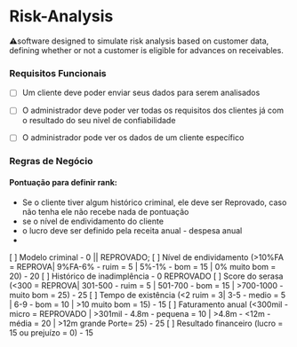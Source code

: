 # Risk-Analysis
⚠️software designed to simulate risk analysis based on customer data, defining whether or not a customer is eligible for advances on receivables.

### Requisitos Funcionais

- [ ] Um cliente deve poder enviar seus dados para serem analisados

- [ ] O administrador deve poder ver todas os requisitos dos clientes já com o resultado do seu nivel de confiabilidade

- [ ] O administrador pode ver os dados de um cliente específico

### Regras de Negócio

#### Pontuação para definir rank:
- Se o cliente tiver algum histórico criminal, ele deve ser Reprovado, caso não tenha ele não recebe nada de pontuação
- se o nível de endividamento do cliente 
- o lucro deve ser definido pela receita anual - despesa anual
- 

[ ] Modelo criminal - 0 || REPROVADO;
[ ] Nível de endividamento (>10%FA = REPROVA| 9%FA-6% - ruim = 5 | 5%-1% - bom = 15 | 0% muito bom = 20)  - 20
[ ] Histórico de inadimplência - 0  REPROVADO
[ ] Score do serasa (<300 = REPROVA| 301-500 - ruim = 5 | 501-700 -  bom = 15 | >700-1000 - muito bom = 25) - 25
[ ] Tempo de existência (<2 ruim = 3| 3-5 - medio = 5 | 6-9 - bom = 10 | >10 muito bom = 15) - 15
[ ] Faturamento anual (<300mil - micro = REPROVADO | >301mil - 4.8m - pequena = 10 | >4.8m - <12m - média = 20 | >12m grande Porte= 25) - 25
[ ] Resultado financeiro (lucro = 15 ou prejuízo = 0) - 15

